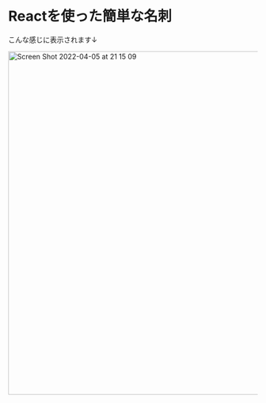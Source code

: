 # Reactを使った簡単な名刺

こんな感じに表示されます↓

<img width="694" alt="Screen Shot 2022-04-05 at 21 15 09" src="https://user-images.githubusercontent.com/7960616/161752741-c15e90f8-12f6-4fee-8d14-b6bec88cfc05.png">
